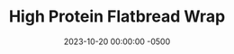---
layout: post
title:  "High Protein Flatbread Wrap"
date:   2023-10-20 00:00:00 -0500
categories:
- Recipes
- Bread
permalink: /recipes/protein-wrap
image: /assets/Food/Bread/Protein Wrap/protein-wrap-cover.jpg
ing: proteinwrap-ing
facts: proteinwrap-facts
Prep: 15
Rest: 
Cook: 10
Source1: https://www.youtube.com/watch?v=KBR1r9Z1S6A
Source2: 
tags: 
- casein
- yogurt
- pizza
- sandwich
- toast
- tortilla
Description: This flatbread is a variation of 2 ingredient dough, with added spices and using some protein powder in place of flour. The casein and oat flour combo gives a great mix of protein and fiber, and they taste great together, especially with the added garlic and onion powder. This can be cooked on the stove as a flatbread, or baked into a pizza. This bread is best served warm.
Instructions: 
- Mix flours, baking powder, salt, garlic, and onion in a medium bowl. Add in the yogurt and mix until fully combined<br><br>

- Combine with your hands in the bowl until you get a dough ball
- <br><br><center><img src="/assets/Food/Bread/Protein Wrap/protein-wrap-2.jpg" alt="" class="instruction-image"></center><br>

- Take a cold 10 inch pan and flatten with your fingers to the edges. Cook over medium low heat until lightly browned on both sides.  This only takes a few minutes.  Do not overcook, as too much browning of casein won't taste good<br><br>

- You can also use this dough as a pizza.  Lightly cook for a few minutes on the stove on each side, top with sauce and cheese, and cover to warm the sauce and melt the cheese<br><br>
- <center><img src="/assets/Food/Bread/Protein Wrap/protein-wrap-pizza.jpg" alt="" class="instruction-image"></center>
---